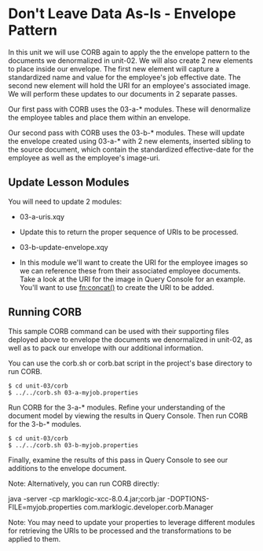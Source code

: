 # Don't Leave Data As-Is - Envelope Pattern

In this unit we will use CORB again to apply the the envelope pattern to the documents we denormalized in unit-02. We will also create 2 new elements to place inside our envelope. The first new element will capture a standardized name and value for the employee's job effective date.  The second new element will hold the URI for an employee's associated image. We will perform these updates to our documents in 2 separate passes.

Our first pass with CORB uses the 03-a-\* modules.  These will denormalize the employee tables and place them within an envelope.

Our second pass with CORB uses the 03-b-\* modules. These will update the envelope created using 03-a-\* with 2 new elements, inserted sibling to the source document, which contain the standardized effective-date for the employee as well as the employee's image-uri.


## Update Lesson Modules

You will need to update 2 modules:

- 03-a-uris.xqy
 - Update this to return the proper sequence of URIs to be processed.


- 03-b-update-envelope.xqy 
 - In this module we'll want to create the URI for the employee images so we can reference these from their associated employee documents.  Take a look at the URI for the image in Query Console for an example. You'll want to use [fn:concat()](http://docs.marklogic.com/fn:concat) to create the URI to be added.

## Running CORB

This sample CORB command can be used with their supporting files deployed above to envelope the documents we denormalized in unit-02, as well as to pack our envelope with our additional information.

You can use the corb.sh or corb.bat script in the project's base directory to 
run CORB. 

    $ cd unit-03/corb
    $ ../../corb.sh 03-a-myjob.properties

Run CORB for the 3-a-\* modules. Refine your understanding of the document model by viewing the results in Query Console.  Then run CORB for the 3-b-\* modules.

    $ cd unit-03/corb
    $ ../../corb.sh 03-b-myjob.properties

Finally, examine the results of this pass in Query Console to see our additions to the envelope document.


Note: Alternatively, you can run CORB directly:

java -server -cp marklogic-xcc-8.0.4.jar;corb.jar -DOPTIONS-FILE=myjob.properties com.marklogic.developer.corb.Manager

Note: You may need to update your properties to leverage different modules for retrieving the URIs to be processed and the transformations to be applied to them.
